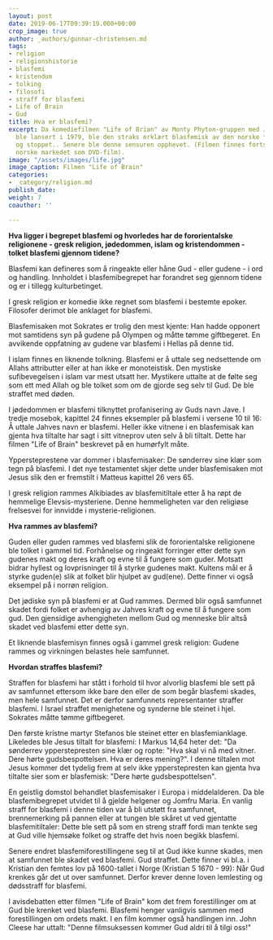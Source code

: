 ```yaml
---
layout: post
date: 2019-06-17T09:39:19.000+00:00
crop_image: true
author: _authors/gunnar-christensen.md
tags:
- religion
- religionshistorie
- blasfemi
- kristendom
- tolking
- filosofi
- straff for blasfemi
- Life of Brain
- Gud
title: Hva er blasfemi?
excerpt: Da komediefilmen "Life of Brian" av Monty Phyton-gruppen med John Cleese
  ble lansert i 1979, ble den straks erklært blasfemisk av den norske filmsensuren
  og stoppet.. Senere ble denne sensuren opphevet. (Filmen finnes fortsatt på det
  norske markedet som DVD-film).
image: "/assets/images/life.jpg"
image_caption: Filmen "Life of Brain"
categories:
- _category/religion.md
publish_date: 
weight: 7
coauthor: ''

---
```

**Hva ligger i begrepet blasfemi og hvorledes har de fororientalske religionene - gresk religion, jødedommen, islam og kristendommen - tolket blasfemi gjennom tidene?**

Blasfemi kan defineres som å ringeakte eller håne Gud - eller gudene - i ord og handling. Innholdet i blasfemibegrepet har forandret seg gjennom tidene og er i tillegg kulturbetinget.

I gresk religion er komedie ikke regnet som blasfemi i bestemte epoker. Filosofer derimot ble anklaget for blasfemi.

Blasfemisaken mot Sokrates er trolig den mest kjente: Han hadde opponert mot samtidens syn på gudene på Olympen og måtte tømme giftbegeret. En avvikende oppfatning av gudene var blasfemi i Hellas på denne tid.

I islam finnes en liknende tolkning. Blasfemi er å uttale seg nedsettende om Allahs attributter eller at han ikke er monoteistisk. Den mystiske sufibevegelsen i islam var mest utsatt her. Mystikere uttalte at de følte seg som ett med Allah og ble tolket som om de gjorde seg selv til Gud. De ble straffet med døden.

I jødedommen er blasfemi tilknyttet profanisering av Guds navn Jave. I tredje mosebok, kapittel 24 finnes eksempler på blasfemi i versene 10 til 16: Å uttale Jahves navn er blasfemi. Heller ikke vitnene i en blasfemisak kan gjenta hva tiltalte har sagt i sitt vitneprov uten selv å bli tiltalt. Dette har filmen "Life of Brain" beskrevet på en humørfylt måte.

Yppersteprestene var dommer i blasfemisaker: De sønderrev sine klær som tegn på blasfemi. I det nye testamentet skjer dette under blasfemisaken mot Jesus slik den er fremstilt i Matteus kapittel 26 vers 65.

I gresk religion rammes Alkibiades av blasfemitiltale etter å ha røpt de hemmelige Elevsis-mysteriene. Denne hemmeligheten var den religiøse frelsesvei for innvidde i mysterie-religionen.

**Hva rammes av blasfemi?**

Guden eller guden rammes ved blasfemi slik de fororientalske religionene ble tolket i gammel tid. Forhånelse og ringeakt forringer etter dette syn gudenes makt og deres kraft og evne til å fungere som guder. Motsatt bidrar hyllest og lovprisninger til å styrke gudenes makt. Kultens mål er å styrke guden(e) slik at folket blir hjulpet av gud(ene). Dette finner vi også eksempel på i norrøn religion.

Det jødiske syn på blasfemi er at Gud rammes. Dermed blir også samfunnet skadet fordi folket er avhengig av Jahves kraft og evne til å fungere som gud. Den gjensidige avhengigheten mellom Gud og menneske blir altså skadet ved blasfemi etter dette syn.

Et liknende blasfemisyn finnes også i gammel gresk religion: Gudene rammes og virkningen belastes hele samfunnet.

**Hvordan straffes blasfemi?**

Straffen for blasfemi har stått i forhold til hvor alvorlig blasfemi ble sett på av samfunnet ettersom ikke bare den eller de som begår blasfemi skades, men hele samfunnet. Det er derfor samfunnets representanter straffer blasfemi. I Israel straffet menighetene og synderne ble steinet i hjel. Sokrates måtte tømme giftbegeret.

Den første kristne martyr Stefanos ble steinet etter en blasfemianklage. Likeledes ble Jesus tiltalt for blasfemi: I Markus 14,64 heter det: "Da sønderrev ypperstepresten sine klær og ropte: "Hva skal vi nå med vitner. Dere hørte gudsbespottelsen. Hva er deres mening?". I denne tiltalen mot Jesus kommer det tydelig frem at selv ikke ypperstepresten kan gjenta hva tiltalte sier som er blasfemisk: "Dere hørte gudsbespottelsen".

En geistlig domstol behandlet blasfemisaker i Europa i middelalderen. Da ble blasfemibegrepet utvidet til å gjelde helgener og Jomfru Maria. En vanlig straff for blasfemi i denne tiden var å bli utstøtt fra samfunnet, brennemerking på pannen eller at tungen ble skåret ut ved gjentatte blasfemitiltaler: Dette ble sett på som en streng straff fordi man tenkte seg at Gud ville hjemsøke folket og straffe det hvis noen begikk blasfemi.

Senere endret blasfemiforestillingene seg til at Gud ikke kunne skades, men at samfunnet ble skadet ved blasfemi. Gud straffet. Dette finner vi bl.a. i Kristian den femtes lov på 1600-tallet i Norge (Kristian 5 1670 - 99): Når Gud krenkes går det ut over samfunnet. Derfor krever denne loven lemlesting og dødsstraff for blasfemi.

I avisdebatten etter filmen "Life of Brain" kom det frem forestillinger om at Gud ble krenket ved blasfemi. Blasfemi henger vanligvis sammen med forestillingen om ordets makt. I en film kommer også handlingen inn. John Cleese har uttalt: "Denne filmsuksessen kommer Gud aldri til å tilgi oss!"